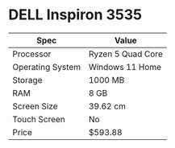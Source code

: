 # DELL Inspiron 3535

| Spec | Value |
|---|---|
| Processor | Ryzen 5 Quad Core |
| Operating System | Windows 11 Home |
| Storage | 1000 MB |
| RAM | 8 GB |
| Screen Size | 39.62 cm |
| Touch Screen | No |
| Price | $593.88 |
